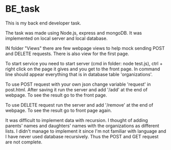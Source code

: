 # BE_task    

This is my back end developer task.     

The task was made using Node.js, express and mongoDB. It was implemented on local server and local database.     

IN folder "Views" there are few webpage views to help mock sending POST and DELETE requests. There is also view for the first page.     

To start service you need to start server (cmd in folder: node test.js), ctrl + right click on the page it gives and you get to the front page. In command line should appear everything that is in database table 'organizations'.     

To use POST request with your own json change variable 'request' in post.html. After saving it run the server and add '/add' at the end of webpage. To see the result go to the front page.      

To use DELETE request run the server and add '/remove' at the end of webpage. To see the result go to front page again.    

It was difficult to implement data with recursion. I thought of adding parents' names and daughters' names with the organizations as different lists. I didn't manage to implement it since I'm not familiar with language and I have never used database recursively. Thus the POST and GET request are not complete.     

